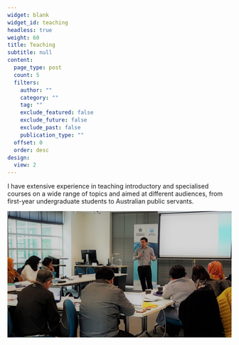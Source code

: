 ```yaml
---
widget: blank
widget_id: teaching
headless: true
weight: 60
title: Teaching
subtitle: null
content:
  page_type: post
  count: 5
  filters:
    author: ""
    category: ""
    tag: ""
    exclude_featured: false
    exclude_future: false
    exclude_past: false
    publication_type: ""
  offset: 0
  order: desc
design:
  view: 2
---
```

I have extensive experience in teaching introductory and specialised courses on a wide range of topics and aimed at different audiences, from first-year undergraduate students to Australian public servants.  

![](teaching1.jpg)